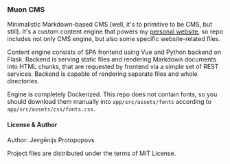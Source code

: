 ### Muon CMS
Minimalistic Markdown-based CMS (well, it's to primitive to be CMS, but still). It's a custom
content engine that powers my [personal website](https://www.protopopov.lv), so repo includes not only
CMS engine, but also some specific website-related files.

Content engine consists of SPA frontend using Vue and Python backend on Flask. Backend is serving
static files and rendering Markdown documents into HTML chunks, that are requested by frontend via
a simple set of REST services. Backend is capable of rendering separate files and whole directories.

Engine is completely Dockerized. This repo does not contain fonts, so you should download them manually
into `app/src/assets/fonts` according to `app/src/assets/css/fonts.css`.

#### License & Author
Author: Jevgēnijs Protopopovs

Project files are distributed under the terms of MIT License.
